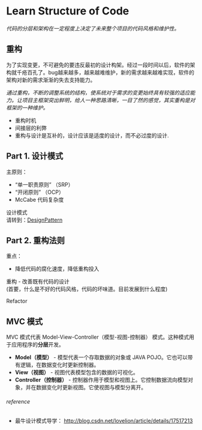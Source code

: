 # Learn Structure of Code
*代码的分层和架构在一定程度上决定了未来整个项目的代码风格和维护性。*

## 重构
为了实现变更，不可避免的要违反最初的设计构架。经过一段时间以后，软件的架构就千疮百孔了。bug越来越多，越来越难维护，新的需求越来越难实现，软件的架构对新的需求渐渐的失去支持能力。

*通过重构，不断的调整系统的结构，使系统对于需求的变更始终具有较强的适应能力。让项目主框架突出鲜明，给人一种思路清晰，一目了然的感觉，其实重构是对框架的一种维护。*

* 重构时机
* 间接层的利弊
* 重构与设计是互补的，设计应该是适度的设计，而不必过度的设计.


## Part 1. 设计模式

主原则：
* “单一职责原则” （SRP）
* “开闭原则” （OCP）
* McCabe 代码复杂度

设计模式 <br>
请转到：[DesignPattern](DesignPattern/)


## Part 2. 重构法则

重点：
* 降低代码的腐化速度，降低重构投入

重构 - 改善既有代码的设计 <br>
(首要，什么是不好的代码风格，代码的坏味道。目前发展到什么程度)

Refactor <br>



## MVC 模式
MVC 模式代表 Model-View-Controller（模型-视图-控制器） 模式。这种模式用于应用程序的**分层**开发。

* **Model（模型）** - 模型代表一个存取数据的对象或 JAVA POJO。它也可以带有逻辑，在数据变化时更新控制器。
* **View（视图）** - 视图代表模型包含的数据的可视化。
* **Controller（控制器）** - 控制器作用于模型和视图上。它控制数据流向模型对象，并在数据变化时更新视图。它使视图与模型分离开。


###### reference
* 最牛设计模式导学： http://blog.csdn.net/lovelion/article/details/17517213
